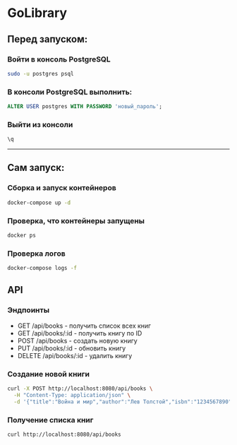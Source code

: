 # GoLibrary

## Перед запуском:

### Войти в консоль PostgreSQL
```bash
sudo -u postgres psql
```
### В консоли PostgreSQL выполнить:
```sql
ALTER USER postgres WITH PASSWORD 'новый_пароль';
```
### Выйти из консоли
```sql
\q
```

---
## Сам запуск:
###  Сборка и запуск контейнеров

```bash
docker-compose up -d
```

### Проверка, что контейнеры запущены

```bash
docker ps
```

### Проверка логов
```bash
docker-compose logs -f
```



## API
### Эндпоинты
- GET /api/books - получить список всех книг
- GET /api/books/:id - получить книгу по ID
- POST /api/books - создать новую книгу
- PUT /api/books/:id - обновить книгу
- DELETE /api/books/:id - удалить книгу

### Создание новой книги
```bash
curl -X POST http://localhost:8080/api/books \
  -H "Content-Type: application/json" \
  -d '{"title":"Война и мир","author":"Лев Толстой","isbn":"1234567890"}'
```
### Получение списка книг
```bash
curl http://localhost:8080/api/books
```
